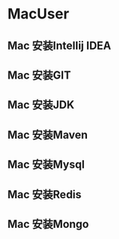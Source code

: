# MacUser
## Mac 安装Intellij IDEA

## Mac 安装GIT

## Mac 安装JDK

## Mac 安装Maven

## Mac 安装Mysql

## Mac 安装Redis

## Mac 安装Mongo